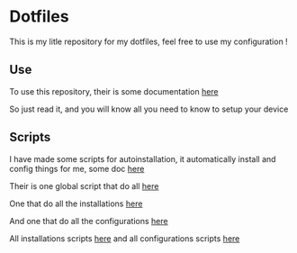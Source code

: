# Dotfiles

This is my litle repository for my dotfiles, feel free to use my configuration !

## Use

To use this repository, their is some documentation [here](doc/softwares_installations.md)

So just read it, and you will know all you need to know to setup your device

## Scripts

I have made some scripts for autoinstallation, it automatically install and config things for me, some doc [here](doc/scripts.md)

Their is one global script that do all [here](scripts/run_all.sh)

One that do all the installations [here](scripts/install/install_all.sh)

And one that do all the configurations [here](scripts/config/config_all.sh)

All installations scripts [here](scripts/install/) and all configurations scripts [here](scripts/config/)
